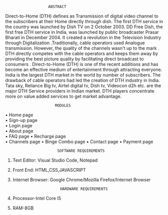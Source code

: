                        ABSTRACT
Direct-to-Home (DTH) defines as Transmission of digital video channel 
to the subscribers at their Home directly through dish. The first DTH 
service in the country was launched by Dish TV on 2 October 2003. DD 
Free Dish, the first free DTH service in India, was launched by public 
broadcaster Prasar Bharati in December 2004. It created a revolution in 
the Television Industry through Digitalization .Traditionally, cable 
operators used Analogue transmission. However, the quality of the 
channels wasn't up to the mark . DTH directly competes with the cable 
operators and keeps them away by providing the best picture quality by 
facilitating direct broadcast to consumers . Direct-to-Home (DTH) is 
one of the recent additions and has become an effective medium of 
entertainment through attracting everyone. India is the largest DTH 
market in the world by number of subscribers. The drawback of cable 
operators had led the creation of DTH industry in India. Tata sky, 
Reliance Big tv, Airtel digital tv, Dish tv, Videocon d2h etc. are the 
major DTH Service providers in Indian market. DTH players 
concentrate more on value added services to get market advantage.


                          MODULES
• Home page  
• Sign-up page  
• Login page  
• About page  
• FAQ page 
• Recharge page  
• Channels page 
• Binge Combo page 
• Contact page 
• Payment page  

                           SOFTWARE REQUIREMENTS  
1. Text Editor: Visual Studio Code, Notepad  
2. Front End: HTML,CSS,JAVASCRIPT  
3. Internet Browser: Google Chrome/Mozilla Firefox/Internet 
Browser

                            HARDWARE REQUIREMENTS  
1. Processor-Intel Core I5 
2. RAM-8GB 
